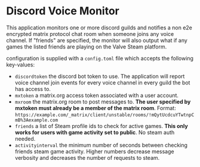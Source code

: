 # Discord Voice Monitor

This application monitors one or more discord guilds and notifies a non e2e encrypted matrix protocol chat room when someone joins any voice channel. If "friends" are specified, the monitor will also output what if any games the listed friends are playing on the Valve Steam platform.

configuration is supplied with a `config.toml` file which accepts the following key-values:

* `discordtoken` the discord bot token to use. The application will report voice channel join events for every voice channel in every guild the bot has access to.
* `mxtoken` a matrix.org access token associated with a user account.
* `mxroom` the matrix.org room to post messages to. **The user specified by mxtoken must already be a member of the matrix room**. Format: `https://example.com/_matrix/client/unstable/rooms/!mQytUcdcuYTwtnpCmB%3Aexample.com`
* `friends` a list of Steam profile ids to check for active games. **This only works for users with game activity set to public**. No steam auth needed.
* `activityinterval` the minimum number of seconds between checking friends steam game activity. Higher numbers decrease message verbosity and decreases the number of requests to steam.

